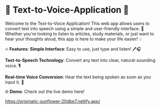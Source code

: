 # 🎤 Text-to-Voice-Application 📢


Welcome to the Text-to-Voice Application! This web app allows users to convert text into speech using a simple and user-friendly interface. 🚀 Whether you're looking to listen to articles, study materials, or just want to hear your thoughts aloud, this app is here to make your life easier! 💡

🔥 **Features**:
**Simple Interface**: Easy to use, just type and listen! 🖊️🎧

**Text-to-Speech Technology**: Convert any text into clear, natural-sounding voice. 🎙️

**Real-time Voice Conversion**: Hear the text being spoken as soon as you input it. 🔄


🌐 **Demo**:
Check out the live demo here!

https://prismatic-sunflower-20dbe7.netlify.app/
